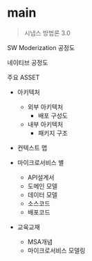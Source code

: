 # main
> 시냅스 방법론 3.0



SW Moderization 공정도

네이티브 공정도



주요 ASSET
- 아키텍처
  - 외부 아키텍처
    - 배포 구성도 
  - 내부 아키텍처 
    - 패키지 구조 
    
- 컨텍스트 맵
- 마이크로서비스 별 
  - API설계서
  - 도메인 모델
  - 데이터 모델
  - 소스코드
  - 배포코드 
- 교육교재
  - MSA개념
  - 마이크로서비스 모델링


